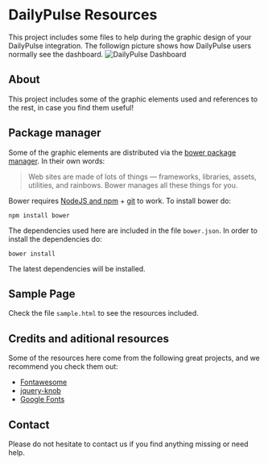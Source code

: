 DailyPulse Resources
====================
This project includes some files to help during the graphic design of your DailyPulse integration.
The followign picture shows how DailyPulse users normally see the dashboard.
![DailyPulse Dashboard](http://www.celpax.com/wp-content/uploads/2014/09/Dashboard-DailyPulse.jpg)

## About
This project includes some of the graphic elements used and references to the rest, in case you find them useful!

## Package manager
Some of the graphic elements are distributed via the [bower package manager](http://bower.io/).
In their own words:
>Web sites are made of lots of things — frameworks, libraries, assets, utilities, and rainbows. Bower manages all these things for you.

Bower requires [NodeJS and npm](http://nodejs.org/) + [git](http://git-scm.com/) to work.
To install bower do:
```
npm install bower
```
The dependencies used here are included in the file ```bower.json```.
In order to install the dependencies do:
```
bower install
```
The latest dependencies will be installed.

## Sample Page
Check the file ```sample.html``` to see the resources included.

## Credits and aditional resources
Some of the resources here come from the following great projects, and we recommend you check them out:
* [Fontawesome](http://fortawesome.github.io/Font-Awesome/)
* [jquery-knob](https://github.com/aterrien/jQuery-Knob)
* [Google Fonts](https://www.google.com/fonts)

## Contact
Please do not hesitate to contact us if you find anything missing or need help.



